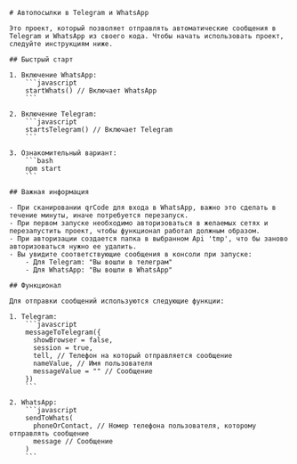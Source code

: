 ```
# Автопосылки в Telegram и WhatsApp

Это проект, который позволяет отправлять автоматические сообщения в Telegram и WhatsApp из своего кода. Чтобы начать использовать проект, следуйте инструкциям ниже.

## Быстрый старт

1. Включение WhatsApp:
    ```javascript
    startWhats() // Включает WhatsApp
    ```

2. Включение Telegram:
    ```javascript
    startsTelegram() // Включает Telegram
    ```

3. Ознакомительный вариант:
    ```bash
    npm start
    ```

## Важная информация

- При сканировании qrCode для входа в WhatsApp, важно это сделать в течение минуты, иначе потребуется перезапуск.
- При первом запуске необходимо авторизоваться в желаемых сетях и перезапустить проект, чтобы функционал работал должным образом.
- При авторизации создается папка в выбранном Api 'tmp', что бы заново авторизоваться нужно ее удалить.
- Вы увидите соответствующие сообщения в консоли при запуске:
    - Для Telegram: "Вы вошли в телеграм"
    - Для WhatsApp: "Вы вошли в WhatsApp"

## Функционал

Для отправки сообщений используются следующие функции:

1. Telegram:
    ```javascript
    messageToTelegram({
      showBrowser = false,
      session = true, 
      tell, // Телефон на который отправляется сообщение
      nameValue, // Имя пользователя
      messageValue = "" // Сообщение
    })
    ```

2. WhatsApp:
    ```javascript
    sendToWhats(
      phoneOrContact, // Номер телефона пользователя, которому отправлять сообщение
      message // Сообщение
    )
    ```

